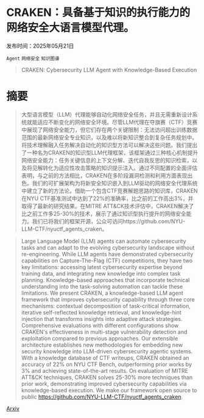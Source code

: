 # CRAKEN：具备基于知识的执行能力的网络安全大语言模型代理。

发布时间：2025年05月21日

`Agent` `网络安全` `知识图谱`

> CRAKEN: Cybersecurity LLM Agent with Knowledge-Based Execution

# 摘要

> 大型语言模型（LLM）代理能够自动化网络安全任务，并且无需重新设计系统就能适应不断变化的网络安全环境。尽管LLM代理在夺旗赛（CTF）竞赛中展现了网络安全能力，但它们存在两个关键限制：无法访问超出训练数据范围的最新网络安全专业知识，以及难以将新知识整合到复杂任务规划中。将技术理解融入任务解决自动化的知识型方法可以解决这些问题。我们提出了一种名为CRAKEN的知识型LLM代理框架，该框架通过三种核心机制提升网络安全能力：任务关键信息的上下文分解、迭代自我反思的知识检索，以及将见解转化为适应性攻击策略的知识提示注入。通过不同配置的全面评估表明，与之前的方法相比，CRAKEN在多阶段漏洞检测和利用方面表现出色。我们的可扩展架构为将新安全知识嵌入到LLM驱动的网络安全代理系统中建立了新的方法论。借助一个包含CTF竞赛解题思路的知识库，CRAKEN在NYU CTF基准测试中达到了22%的准确率，比之前的工作高出3%，并取得了最新的研究结果。在MITRE ATT&CK技术评估中，CRAKEN解决了比之前工作多25-30%的技术，展示了通过知识型执行提升的网络安全能力。我们已将我们的框架开源，公众可访问https://github.com/NYU-LLM-CTF/nyuctf_agents_craken。

> Large Language Model (LLM) agents can automate cybersecurity tasks and can adapt to the evolving cybersecurity landscape without re-engineering. While LLM agents have demonstrated cybersecurity capabilities on Capture-The-Flag (CTF) competitions, they have two key limitations: accessing latest cybersecurity expertise beyond training data, and integrating new knowledge into complex task planning. Knowledge-based approaches that incorporate technical understanding into the task-solving automation can tackle these limitations. We present CRAKEN, a knowledge-based LLM agent framework that improves cybersecurity capability through three core mechanisms: contextual decomposition of task-critical information, iterative self-reflected knowledge retrieval, and knowledge-hint injection that transforms insights into adaptive attack strategies. Comprehensive evaluations with different configurations show CRAKEN's effectiveness in multi-stage vulnerability detection and exploitation compared to previous approaches. Our extensible architecture establishes new methodologies for embedding new security knowledge into LLM-driven cybersecurity agentic systems. With a knowledge database of CTF writeups, CRAKEN obtained an accuracy of 22% on NYU CTF Bench, outperforming prior works by 3% and achieving state-of-the-art results. On evaluation of MITRE ATT&CK techniques, CRAKEN solves 25-30% more techniques than prior work, demonstrating improved cybersecurity capabilities via knowledge-based execution. We make our framework open source to public https://github.com/NYU-LLM-CTF/nyuctf_agents_craken.

[Arxiv](https://arxiv.org/abs/2505.17107)